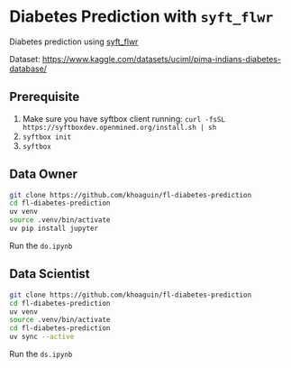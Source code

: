 # Diabetes Prediction with `syft_flwr`

Diabetes prediction using [syft_flwr](https://github.com/OpenMined/syft-flwr)

Dataset: https://www.kaggle.com/datasets/uciml/pima-indians-diabetes-database/

## Prerequisite
1. Make sure you have syftbox client running: `curl -fsSL https://syftboxdev.openmined.org/install.sh | sh`
2. `syftbox init`
3. `syftbox`

## Data Owner
```bash
git clone https://github.com/khoaguin/fl-diabetes-prediction
cd fl-diabetes-prediction
uv venv
source .venv/bin/activate
uv pip install jupyter
```
Run the `do.ipynb`

## Data Scientist

```bash
git clone https://github.com/khoaguin/fl-diabetes-prediction
cd fl-diabetes-prediction
uv venv
source .venv/bin/activate
cd fl-diabetes-prediction
uv sync --active
```

Run the `ds.ipynb`
